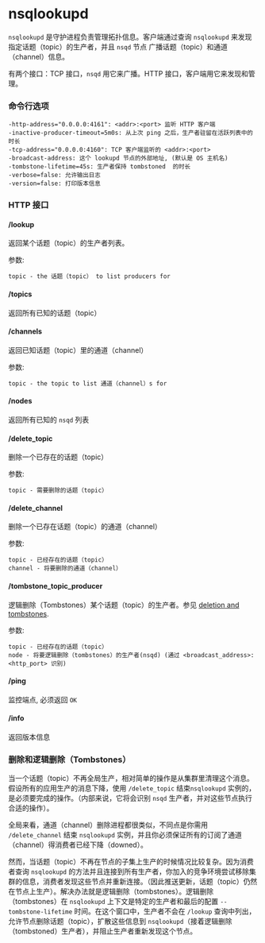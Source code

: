 # nsqlookupd

`nsqlookupd` 是守护进程负责管理拓扑信息。客户端通过查询  `nsqlookupd` 来发现指定话题（topic）的生产者，并且 `nsqd` 节点 广播话题（topic）和通道（channel）信息。

有两个接口：TCP 接口，`nsqd` 用它来广播。HTTP 接口，客户端用它来发现和管理。

### 命令行选项

    -http-address="0.0.0.0:4161": <addr>:<port> 监听 HTTP 客户端
    -inactive-producer-timeout=5m0s: 从上次 ping 之后，生产者驻留在活跃列表中的时长
    -tcp-address="0.0.0.0:4160": TCP 客户端监听的 <addr>:<port> 
    -broadcast-address: 这个 lookupd 节点的外部地址, (默认是 OS 主机名)
    -tombstone-lifetime=45s: 生产者保持 tombstoned  的时长
    -verbose=false: 允许输出日志
    -version=false: 打印版本信息

### HTTP 接口

#### /lookup

返回某个话题（topic）的生产者列表。

参数:

    topic - the 话题（topic） to list producers for

#### /topics

返回所有已知的话题（topic）

#### /channels

返回已知话题（topic）里的通道（channel）

参数:

    topic - the topic to list 通道（channel）s for

#### /nodes

返回所有已知的 `nsqd` 列表

#### /delete_topic

删除一个已存在的话题（topic）

参数:

    topic - 需要删除的话题（topic）

#### /delete_channel

删除一个已存在话题（topic）的通道（channel）

参数:

    topic - 已经存在的话题（topic）
    channel - 将要删除的通道（channel）

#### /tombstone_topic_producer

逻辑删除（Tombstones）某个话题（topic）的生产者。参见 [deletion and tombstones](#deletion_tombstones).

参数:

    topic - 已经存在的话题（topic）
    node - 将要逻辑删除（tombstones）的生产者(nsqd) (通过 <broadcast_address>:<http_port> 识别)

#### /ping

监控端点, 必须返回 `OK`

#### /info

返回版本信息

### <a name="deletion_tombstones">删除和逻辑删除（Tombstones）</a>

当一个话题（topic）不再全局生产，相对简单的操作是从集群里清理这个消息。假设所有的应用生产的消息下降，使用  `/delete_topic` 结束`nsqlookupd`  实例的，是必须要完成的操作。（内部来说，它将会识别 `nsqd` 生产者，并对这些节点执行合适的操作）。

全局来看，通道（channel）删除进程都很类似，不同点是你需用 `/delete_channel` 结束 `nsqlookupd` 实例，并且你必须保证所有的订阅了通道（channel）得消费者已经下降（downed）。

然而，当话题（topic）不再在节点的子集上生产的时候情况比较复杂。因为消费者查询 `nsqlookupd` 的方法并且连接到所有生产者，你加入的竞争环境尝试移除集群的信息，消费者发现这些节点并重新连接。（因此推送更新，话题（topic）仍然在节点上生产）。解决办法就是逻辑删除（tombstones）。逻辑删除（tombstones）在 `nsqlookupd` 上下文是特定的生产者和最后的配置 `--tombstone-lifetime` 时间。在这个窗口中，生产者不会在 `/lookup` 查询中列出，允许节点删除话题（topic），扩散这些信息到 `nsqlookupd`（接着逻辑删除（tombstoned）生产者），并阻止生产者重新发现这个节点。
